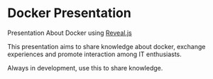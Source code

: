 # Docker Presentation
Presentation About Docker using <a href="http://lab.hakim.se/reveal-js">Reveal.js</a>

This presentation aims to share knowledge about docker, exchange experiences and promote interaction among IT enthusiasts.

Always in development, use this to share knowledge.

